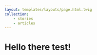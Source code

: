 ```yaml
---
layout: templates/layouts/page.html.twig
collection:
    - stories
    - articles
---
```

<h1>Hello there test!</h1>